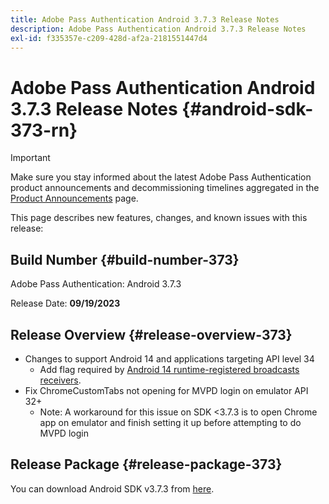 ```yaml
---
title: Adobe Pass Authentication Android 3.7.3 Release Notes
description: Adobe Pass Authentication Android 3.7.3 Release Notes
exl-id: f335357e-c209-428d-af2a-2181551447d4
---
```

# Adobe Pass Authentication Android 3.7.3 Release Notes {#android-sdk-373-rn}

>[!IMPORTANT]
>
> Make sure you stay informed about the latest Adobe Pass Authentication product announcements and decommissioning timelines aggregated in the [Product Announcements](/help/authentication/product-announcements.md) page.

This page describes new features, changes, and known issues with this release:

## Build Number {#build-number-373}

Adobe Pass Authentication: Android 3.7.3

Release Date: **09/19/2023**

## Release Overview {#release-overview-373}

* Changes to support Android 14 and applications targeting API level 34
  * Add flag required by [Android 14 runtime-registered broadcasts receivers](https://developer.android.com/about/versions/14/behavior-changes-14#runtime-receivers-exported).
* Fix ChromeCustomTabs not opening for MVPD login on emulator API 32+
  * Note: A workaround for this issue on SDK <3.7.3 is to open Chrome app on emulator and finish setting it up before attempting to do MVPD login

## Release Package {#release-package-373}

You can download Android SDK v3.7.3 from [here](https://tve.zendesk.com/hc/en-us/articles/204963219-Android-Native-AccessEnabler-Library).
